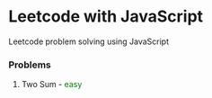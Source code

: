 # Leetcode with JavaScript

Leetcode problem solving using JavaScript

### Problems

1. Two Sum - <span style="color: green;">easy</span>
